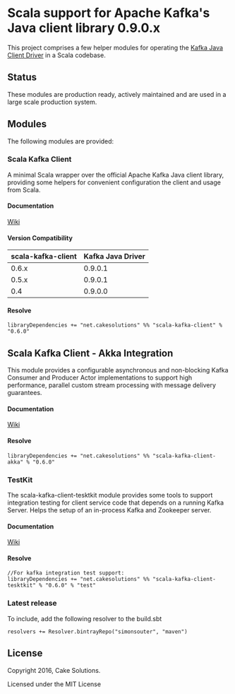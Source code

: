 # Scala support for Apache Kafka's Java client library 0.9.0.x

This project comprises a few helper modules for operating the [Kafka Java Client Driver](https://kafka.apache.org/090/javadoc/index.html) in a Scala codebase.

## Status
These modules are production ready, actively maintained and are used in a large scale production system.

## Modules

The following modules are provided:

### Scala Kafka Client

A minimal Scala wrapper over the official Apache Kafka Java client library, providing some helpers for convenient configuration the client and usage from Scala.

#### Documentation
[Wiki](https://github.com/cakesolutions/scala-kafka-client/wiki/Scala-Kafka-Client)

#### Version Compatibility

 scala-kafka-client | Kafka Java Driver
 ------------------ | -----------------
 0.6.x | 0.9.0.1
 0.5.x | 0.9.0.1
 0.4  | 0.9.0.0

#### Resolve

    libraryDependencies += "net.cakesolutions" %% "scala-kafka-client" % "0.6.0"

## Scala Kafka Client - Akka Integration

This module provides a configurable asynchronous and non-blocking Kafka Consumer and Producer Actor implementations to support high performance, parallel custom stream
processing with message delivery guarantees.

#### Documentation
[Wiki](https://github.com/cakesolutions/scala-kafka-client/wiki/Akka-Kafka-Client)

#### Resolve

    libraryDependencies += "net.cakesolutions" %% "scala-kafka-client-akka" % "0.6.0"

### TestKit
 
The scala-kafka-client-tesktkit module provides some tools to support integration testing for client service code that
depends on a running Kafka Server.  Helps the setup of an in-process Kafka and Zookeeper server. 

#### Documentation
[Wiki](https://github.com/cakesolutions/scala-kafka-client/wiki/Testkit)

#### Resolve

    //For kafka integration test support:
    libraryDependencies += "net.cakesolutions" %% "scala-kafka-client-tesktkit" % "0.6.0" % "test"

### Latest release
To include, add the following resolver to the build.sbt

    resolvers += Resolver.bintrayRepo("simonsouter", "maven")

## License
    
 Copyright 2016, Cake Solutions.
    
 Licensed under the MIT License
